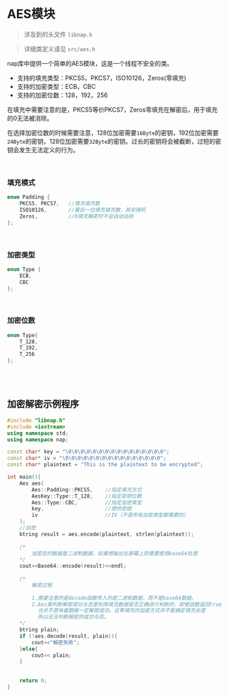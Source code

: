 # AES模块

>  涉及到的头文件 `libnap.h`

> 详细类定义请见  `src/aes.h`

nap库中提供一个简单的AES模块，这是一个线程不安全的类。

* 支持的填充类型：PKCS5，PKCS7，ISO10126，Zeros(零填充)
* 支持的加密类型：ECB，CBC
* 支持的加密位数：128，192，256

在填充中需要注意的是，PKCS5等价PKCS7，Zeros零填充在解密后，用于填充的0无法被消除。

在选择加密位数的时候需要注意，128位加密需要`16Byte`的密钥，192位加密需要`24Byte`的密钥，128位加密需要`32Byte`的密钥。过长的密钥将会被截断，过短的密钥会发生无法定义的行为。


<br/>

### 填充模式

```c++
enum Padding {
    PKCS5, PKCS7,	//填充填充数
    ISO10126,		//最后一位填充填充数，其余随机
    Zeros,			//0填充解密时不会自动去除
};
```

<br/>

### 加密类型

```c++
enum Type {
    ECB,
    CBC
};
```

<br/>

###  加密位数

```c++
enum Type{
    T_128,
    T_192, 
    T_256
};
```

<br/>

<br/>

##  加密解密示例程序

```c++
#include "libnap.h"
#include <iostream>
using namespace std;
using namespace nap;

const char* key = "\0\0\0\0\0\0\0\0\0\0\0\0\0\0\0\0";
const char* iv = "\0\0\0\0\0\0\0\0\0\0\0\0\0\0\0\0";
const char* plaintext = "This is the plaintext to be encrypted";

int main(){
    Aes aes(
        Aes::Padding::PKCS5,	//指定填充方式
		AesKey::Type::T_128,	//指定密钥位数
		Aes::Type::CBC, 		//指定加密类型
        key,					//提供密钥
        iv						//IV（不是所有加密类型都需要的）
	);
    //加密
    btring result = aes.encode(plaintext, strlen(plaintext));
    
    /*
    	加密后的数据是二进制数据，如果想输出在屏幕上则需要使用base64处理
    */
    cout<<Base64::encode(result)<<endl;
    
    /*
    	解密过程
    	
    	1.需要注意的是decode函数传入的是二进制数据，而不是base64数据。
    	2.Aes类判断解密成功与否是利用填充数据是否正确进行判断的，即使函数返回true
    	  也并不意味着数据一定解密成功。且零填充的加密方式并不能确定填充长度
    	  所以无法判断解密的成功与否。
    */
    btring plain;
    if (!aes.decode(result, plain)){
        cout<<"解密失败";
    }else{
        cout<< plain;
	}
    
    
    return 0;
}

```